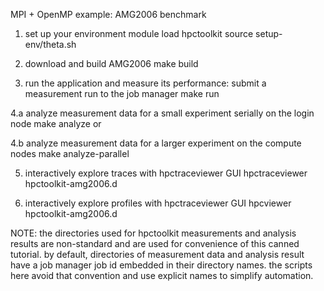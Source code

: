 MPI + OpenMP example: AMG2006 benchmark

1. set up your environment
	module load hpctoolkit
	source setup-env/theta.sh

2. download and build AMG2006
	make build

3. run the application and measure its performance: submit a measurement run to the job manager
	make run

4.a analyze measurement data for a small experiment serially on the login node
	make analyze 
or

4.b analyze measurement data for a larger experiment on the compute nodes
	make analyze-parallel

5. interactively explore traces with hpctraceviewer GUI
   	hpctraceviewer hpctoolkit-amg2006.d

6. interactively explore profiles with hpctraceviewer GUI
   	hpcviewer hpctoolkit-amg2006.d

NOTE: the directories used for hpctoolkit measurements and analysis results are non-standard
      and are used for convenience of this canned tutorial. by default, directories of 
      measurement data and analysis result have a job manager job id embedded in their
      directory names. the scripts here avoid that convention and use explicit names to 
      simplify automation. 
